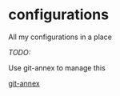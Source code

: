 configurations
==============

All my configurations in a place

*TODO:*

Use git-annex to manage this


[git-annex](https://git-annex.branchable.com/)
